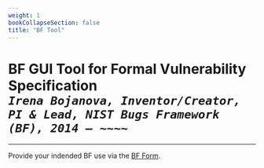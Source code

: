 ```yaml
---
weight: 1
bookCollapseSection: false
title: "BF Tool"
---
```

# BF GUI Tool for Formal Vulnerability Specification <br/>_`Irena Bojanova, Inventor/Creator, PI & Lead, NIST Bugs Framework (BF), 2014 – ~~~~`_

_____________________________________
Provide your indended BF use via the [BF Form](https://forms.gle/SRZyva5Vn1i4dQQ2A).